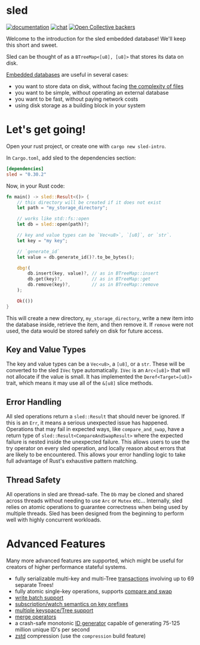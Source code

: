 # sled

[![documentation](https://docs.rs/sled/badge.svg)](https://docs.rs/sled)
[![chat](https://img.shields.io/discord/509773073294295082.svg?logo=discord)](https://discord.gg/Z6VsXds)
[![Open Collective backers](https://img.shields.io/opencollective/backers/sled)](https://github.com/sponsors/spacejam)

Welcome to the introduction for the sled embedded database! We'll keep this short and sweet.

Sled can be thought of as a `BTreeMap<[u8], [u8]>` that stores its data on disk.

[Embedded databases](https://en.wikipedia.org/wiki/Embedded_database) are useful in several cases:

* you want to store data on disk, without facing [the complexity of files](https://danluu.com/file-consistency/)
* you want to be simple, without operating an external database
* you want to be fast, without paying network costs
* using disk storage as a building block in your system

# Let's get going!

Open your rust project, or create one with `cargo new sled-intro`.

In `Cargo.toml`, add sled to the dependencies section:

```toml
[dependencies]
sled = "0.30.2"
```

Now, in your Rust code:

```rust
fn main() -> sled::Result<()> {
    // this directory will be created if it does not exist
    let path = "my_storage_directory";

    // works like std::fs::open
    let db = sled::open(path)?;

    // key and value types can be `Vec<u8>`, `[u8]`, or `str`.
    let key = "my key";

    // `generate_id`
    let value = db.generate_id()?.to_be_bytes();

    dbg!(
        db.insert(key, value)?, // as in BTreeMap::insert
        db.get(key)?,           // as in BTreeMap::get
        db.remove(key)?,        // as in BTreeMap::remove
    );

    Ok(())
}
```

This will create a new directory, `my_storage_directory`, write
a new item into the database inside, retrieve the item, and then remove it.
If `remove` were not used, the data would be stored safely
on disk for future access.

## Key and Value Types

The key and value types can be a `Vec<u8>`, a `[u8]`, or a `str`.
These will be converted to the sled `IVec` type automatically.
`IVec` is an `Arc<[u8]>` that will not allocate if the value is small.
It has implemented the `Deref<Target=[u8]>` trait, which means it
may use all of the `&[u8]` slice methods.

## Error Handling

All sled operations return a `sled::Result` that should never
be ignored. If this is an `Err`, it means a serious unexpected issue
has happened. Operations that may fail in expected ways, like
`compare_and_swap`, have a return type of `sled::Result<CompareAndSwapResult>`
where the expected failure is nested inside the unexpected failure.
This allows users to use the try operator on every sled operation, and
locally reason about errors that are likely to be encountered.
This allows your error handling logic to take full advantage of Rust's exhaustive pattern matching.

## Thread Safety

All operations in sled are thread-safe. The `Db` may be cloned and shared across threads
without needing to use `Arc` or `Mutex` etc... Internally, sled relies on
atomic operations to guarantee correctness when being used by multiple threads.
Sled has been designed from the beginning to perform well with highly concurrent
workloads.


# Advanced Features

Many more advanced features are supported, which might be useful for creators of higher performance stateful systems.

* fully serializable multi-key and multi-Tree [transactions](https://docs.rs/sled/latest/sled/struct.Tree.html#method.transaction) involving up to 69 separate Trees!
* fully atomic single-key operations, supports [compare and swap](https://docs.rs/sled/latest/sled/struct.Tree.html#method.compare_and_swap)
* [write batch support](https://docs.rs/sled/latest/sled/struct.Tree.html#method.apply_batch)
* [subscription/watch semantics on key prefixes](https://github.com/spacejam/sled/wiki/reactive-semantics)
* [multiple keyspace/Tree support](https://docs.rs/sled/latest/sled/struct.Db.html#method.open_tree)
* [merge operators](https://github.com/spacejam/sled/wiki/merge-operators)
* a crash-safe monotonic [ID generator](https://docs.rs/sled/latest/sled/struct.Db.html#method.generate_id) capable of generating 75-125 million unique ID's per second
* [zstd](https://github.com/facebook/zstd) compression (use the `compression` build feature)
